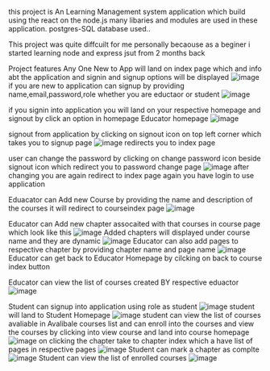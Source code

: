 this project is An Learning Management system application which build using the react on the node.js 
many libaries and modules are used in these application.
postgres-SQL database used..

This project was quite diffcuilt for me personally becaouse as a beginer i started learning node and express jsut from 2 months back


Project features
Any One New to App will land on index page which and info abt the application and signin and signup options will be displayed
![image](https://github.com/AnveshNalimela/wd201-LMS/assets/151531961/9b684f4c-8d46-45c1-aa10-392b2442359f)
if you are new to application can signup by providing name,email,password,role whether you are eductaor or student 
![image](https://github.com/AnveshNalimela/wd201-LMS/assets/151531961/1c3f5af6-0b1b-4c52-8bc4-93a8de38b240)

if you signin into application you will land on your respective homepage
and signout by click an option in homepage
Educator homepage
![image](https://github.com/AnveshNalimela/wd201-LMS/assets/151531961/f8f4c8b1-3e33-402a-8170-654ba2a79f9d)

signout from application by clicking on signout icon on top left corner which takes you to signup page
![image](https://github.com/AnveshNalimela/wd201-LMS/assets/151531961/6221e918-63fd-48bd-976a-31ba9d1c8706)
redirects you to index page


user can change the password by clicking on change password icon beside signout icon which redirect you to password change page
![image](https://github.com/AnveshNalimela/wd201-LMS/assets/151531961/9aaf8100-6088-429a-8db4-3931e21c7982)
after changing you are again redirect to index page again you have login to use application

Eduacator can Add new Course
by providing the name and description of the courses it will redirect to courseindex page 
![image](https://github.com/AnveshNalimela/wd201-LMS/assets/151531961/2dff9a56-ebca-455a-b6c7-4c1cfb6f135b)

Educator can Add new chapter assocaited with that courses in course page  which look like this
![image](https://github.com/AnveshNalimela/wd201-LMS/assets/151531961/36c46c54-a8bf-43cb-9584-afe9d3c42e34)
Added chapters will displayed under course name and they are dynamic
![image](https://github.com/AnveshNalimela/wd201-LMS/assets/151531961/436d6f9c-b35f-4c27-8286-2e9a2d0c24d9)
Educator can also add pages to respective chapter by providing chapter name and page name
![image](https://github.com/AnveshNalimela/wd201-LMS/assets/151531961/d4f15154-20e1-4cbd-982d-9bdbd4d01ecc)
Educator can get back to Educator Homepage by cilcking on back to course index button

Educator can view the list of courses created BY respective eduactor
![image](https://github.com/AnveshNalimela/wd201-LMS/assets/151531961/e50f18a6-a4f6-4032-837a-d9c0b1a59960)

Student can signup into application using role as student 
![image](https://github.com/AnveshNalimela/wd201-LMS/assets/151531961/39cf9cf3-0ab2-4d68-aa6d-2dfd50ec1ba2)
student will land to Student Homepage
![image](https://github.com/AnveshNalimela/wd201-LMS/assets/151531961/d80ec68f-c23f-4be0-9415-8d93aeaaa1fe)
student can view the list of courses avaliable in Avalibale courses list
and can enroll into the courses and view the courses by clicking into view course and land into course homepage
![image](https://github.com/AnveshNalimela/wd201-LMS/assets/151531961/c158a074-9461-4ef0-a69b-3ffc4aee394b)
on clicking the chapter take to chapter index which a have list of pages in respective pages
![image](https://github.com/AnveshNalimela/wd201-LMS/assets/151531961/a5f81d4a-eb79-47cd-b4a6-a65bfbb3e0ca)
Student can mark a chapter as complte 
![image](https://github.com/AnveshNalimela/wd201-LMS/assets/151531961/7989de94-113d-4f6a-a7ad-f71ed6ef2256)
Student can view the list of enrolled courses
![image](https://github.com/AnveshNalimela/wd201-LMS/assets/151531961/7357c638-619e-4f2d-9e43-89564ec4e6d1)










